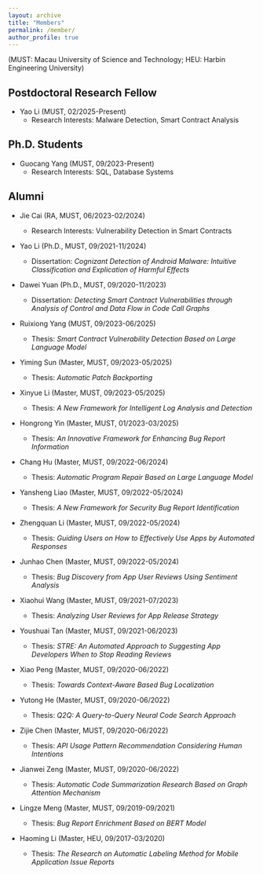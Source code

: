 ```yaml
---
layout: archive
title: "Members"
permalink: /member/
author_profile: true
---
```

(MUST: Macau University of Science and Technology; HEU: Harbin Engineering University)

<meta name="format-detection" content="telephone=no"/>

Postdoctoral Research Fellow
------

- Yao Li (MUST, 02/2025-Present)
  - Research Interests: Malware Detection, Smart Contract Analysis

Ph.D. Students
------

- Guocang Yang (MUST, 09/2023-Present)
  - Research Interests: SQL, Database Systems


Alumni
------

- Jie Cai (RA, MUST, 06/2023-02/2024)
  - Research Interests: Vulnerability Detection in Smart Contracts

- Yao Li (Ph.D., MUST, 09/2021-11/2024)
  - Dissertation: *Cognizant Detection of Android Malware: Intuitive Classification and Explication of Harmful Effects*

- Dawei Yuan (Ph.D., MUST, 09/2020-11/2023)
  - Dissertation: *Detecting Smart Contract Vulnerabilities through Analysis of Control and Data Flow in Code Call Graphs*
 
- Ruixiong Yang (MUST, 09/2023-06/2025)
  - Thesis: *Smart Contract Vulnerability Detection Based on Large Language Model*

- Yiming Sun (Master, MUST, 09/2023-05/2025)
  - Thesis: *Automatic Patch Backporting*
    
- Xinyue Li (Master, MUST, 09/2023-05/2025)
  - Thesis: *A New Framework for Intelligent Log Analysis and Detection*

- Hongrong Yin (Master, MUST, 01/2023-03/2025)
  - Thesis: *An Innovative Framework for Enhancing Bug Report Information*

- Chang Hu (Master, MUST, 09/2022-06/2024)
  - Thesis: *Automatic Program Repair Based on Large Language Model*

- Yansheng Liao (Master, MUST, 09/2022-05/2024)
  - Thesis: *A New Framework for Security Bug Report Identification*

- Zhengquan Li (Master, MUST, 09/2022-05/2024)
  - Thesis: *Guiding Users on How to Effectively Use Apps by Automated Responses*

- Junhao Chen (Master, MUST, 09/2022-05/2024)
  - Thesis: *Bug Discovery from App User Reviews Using Sentiment Analysis*

- Xiaohui Wang (Master, MUST, 09/2021-07/2023)
  - Thesis: *Analyzing User Reviews for App Release Strategy*

- Youshuai Tan (Master, MUST, 09/2021-06/2023)
  - Thesis: *STRE: An Automated Approach to Suggesting App Developers When to Stop Reading Reviews*

- Xiao Peng (Master, MUST, 09/2020-06/2022)
  - Thesis: *Towards Context-Aware Based Bug Localization*

- Yutong He (Master, MUST, 09/2020-06/2022)
  - Thesis: *Q2Q: A Query-to-Query Neural Code Search Approach*

- Zijie Chen (Master, MUST, 09/2020-06/2022)
  - Thesis: *API Usage Pattern Recommendation Considering Human Intentions*

- Jianwei Zeng (Master, MUST, 09/2020-06/2022)
  - Thesis: *Automatic Code Summarization Research Based on Graph Attention Mechanism*

- Lingze Meng (Master, MUST, 09/2019-09/2021)
  - Thesis: *Bug Report Enrichment Based on BERT Model*

- Haoming Li (Master, HEU, 09/2017-03/2020)
  - Thesis: *The Research on Automatic Labeling Method for Mobile Application Issue Reports*
  

    
  
  


  
